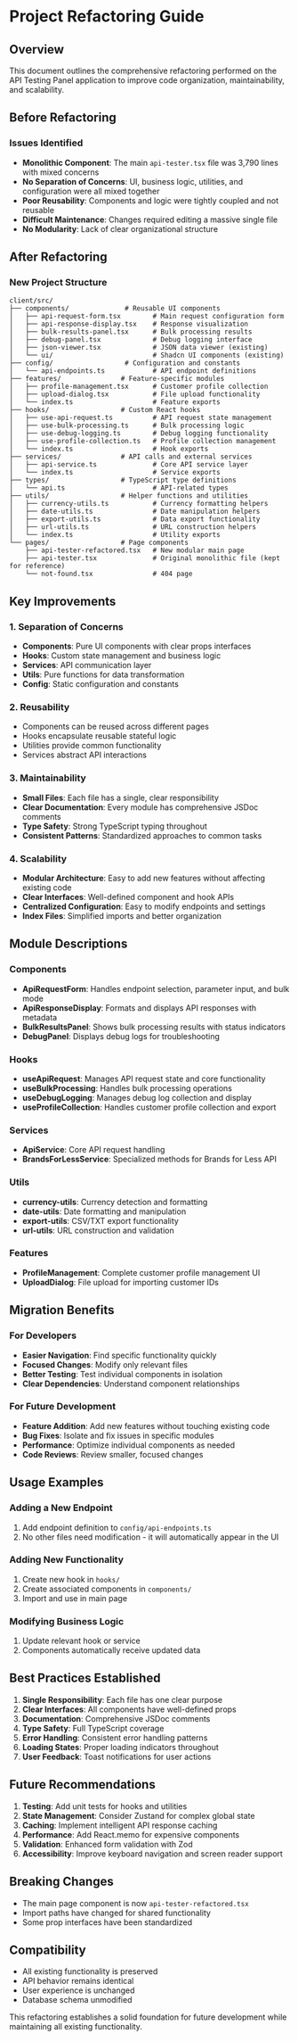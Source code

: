 # Project Refactoring Guide

## Overview
This document outlines the comprehensive refactoring performed on the API Testing Panel application to improve code organization, maintainability, and scalability.

## Before Refactoring

### Issues Identified
- **Monolithic Component**: The main `api-tester.tsx` file was 3,790 lines with mixed concerns
- **No Separation of Concerns**: UI, business logic, utilities, and configuration were all mixed together
- **Poor Reusability**: Components and logic were tightly coupled and not reusable
- **Difficult Maintenance**: Changes required editing a massive single file
- **No Modularity**: Lack of clear organizational structure

## After Refactoring

### New Project Structure

```
client/src/
├── components/              # Reusable UI components
│   ├── api-request-form.tsx        # Main request configuration form
│   ├── api-response-display.tsx    # Response visualization
│   ├── bulk-results-panel.tsx      # Bulk processing results
│   ├── debug-panel.tsx             # Debug logging interface
│   ├── json-viewer.tsx             # JSON data viewer (existing)
│   └── ui/                         # Shadcn UI components (existing)
├── config/                  # Configuration and constants
│   └── api-endpoints.ts            # API endpoint definitions
├── features/               # Feature-specific modules
│   ├── profile-management.tsx      # Customer profile collection
│   ├── upload-dialog.tsx           # File upload functionality
│   └── index.ts                    # Feature exports
├── hooks/                  # Custom React hooks
│   ├── use-api-request.ts          # API request state management
│   ├── use-bulk-processing.ts      # Bulk processing logic
│   ├── use-debug-logging.ts        # Debug logging functionality
│   ├── use-profile-collection.ts   # Profile collection management
│   └── index.ts                    # Hook exports
├── services/               # API calls and external services
│   ├── api-service.ts              # Core API service layer
│   └── index.ts                    # Service exports
├── types/                  # TypeScript type definitions
│   └── api.ts                      # API-related types
├── utils/                  # Helper functions and utilities
│   ├── currency-utils.ts           # Currency formatting helpers
│   ├── date-utils.ts               # Date manipulation helpers
│   ├── export-utils.ts             # Data export functionality
│   ├── url-utils.ts                # URL construction helpers
│   └── index.ts                    # Utility exports
└── pages/                  # Page components
    ├── api-tester-refactored.tsx   # New modular main page
    ├── api-tester.tsx              # Original monolithic file (kept for reference)
    └── not-found.tsx               # 404 page
```

## Key Improvements

### 1. Separation of Concerns
- **Components**: Pure UI components with clear props interfaces
- **Hooks**: Custom state management and business logic
- **Services**: API communication layer
- **Utils**: Pure functions for data transformation
- **Config**: Static configuration and constants

### 2. Reusability
- Components can be reused across different pages
- Hooks encapsulate reusable stateful logic
- Utilities provide common functionality
- Services abstract API interactions

### 3. Maintainability
- **Small Files**: Each file has a single, clear responsibility
- **Clear Documentation**: Every module has comprehensive JSDoc comments
- **Type Safety**: Strong TypeScript typing throughout
- **Consistent Patterns**: Standardized approaches to common tasks

### 4. Scalability
- **Modular Architecture**: Easy to add new features without affecting existing code
- **Clear Interfaces**: Well-defined component and hook APIs
- **Centralized Configuration**: Easy to modify endpoints and settings
- **Index Files**: Simplified imports and better organization

## Module Descriptions

### Components
- **ApiRequestForm**: Handles endpoint selection, parameter input, and bulk mode
- **ApiResponseDisplay**: Formats and displays API responses with metadata
- **BulkResultsPanel**: Shows bulk processing results with status indicators
- **DebugPanel**: Displays debug logs for troubleshooting

### Hooks
- **useApiRequest**: Manages API request state and core functionality
- **useBulkProcessing**: Handles bulk processing operations
- **useDebugLogging**: Manages debug log collection and display
- **useProfileCollection**: Handles customer profile collection and export

### Services
- **ApiService**: Core API request handling
- **BrandsForLessService**: Specialized methods for Brands for Less API

### Utils
- **currency-utils**: Currency detection and formatting
- **date-utils**: Date formatting and manipulation
- **export-utils**: CSV/TXT export functionality
- **url-utils**: URL construction and validation

### Features
- **ProfileManagement**: Complete customer profile management UI
- **UploadDialog**: File upload for importing customer IDs

## Migration Benefits

### For Developers
- **Easier Navigation**: Find specific functionality quickly
- **Focused Changes**: Modify only relevant files
- **Better Testing**: Test individual components in isolation
- **Clear Dependencies**: Understand component relationships

### For Future Development
- **Feature Addition**: Add new features without touching existing code
- **Bug Fixes**: Isolate and fix issues in specific modules
- **Performance**: Optimize individual components as needed
- **Code Reviews**: Review smaller, focused changes

## Usage Examples

### Adding a New Endpoint
1. Add endpoint definition to `config/api-endpoints.ts`
2. No other files need modification - it will automatically appear in the UI

### Adding New Functionality
1. Create new hook in `hooks/`
2. Create associated components in `components/`
3. Import and use in main page

### Modifying Business Logic
1. Update relevant hook or service
2. Components automatically receive updated data

## Best Practices Established

1. **Single Responsibility**: Each file has one clear purpose
2. **Clear Interfaces**: All components have well-defined props
3. **Documentation**: Comprehensive JSDoc comments
4. **Type Safety**: Full TypeScript coverage
5. **Error Handling**: Consistent error handling patterns
6. **Loading States**: Proper loading indicators throughout
7. **User Feedback**: Toast notifications for user actions

## Future Recommendations

1. **Testing**: Add unit tests for hooks and utilities
2. **State Management**: Consider Zustand for complex global state
3. **Caching**: Implement intelligent API response caching
4. **Performance**: Add React.memo for expensive components
5. **Validation**: Enhanced form validation with Zod
6. **Accessibility**: Improve keyboard navigation and screen reader support

## Breaking Changes

- The main page component is now `api-tester-refactored.tsx`
- Import paths have changed for shared functionality
- Some prop interfaces have been standardized

## Compatibility

- All existing functionality is preserved
- API behavior remains identical
- User experience is unchanged
- Database schema unmodified

This refactoring establishes a solid foundation for future development while maintaining all existing functionality.